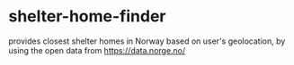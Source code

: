 # shelter-home-finder
provides closest shelter homes in Norway based on user's geolocation, by using the open data from https://data.norge.no/
